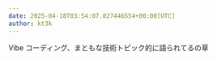 ```yaml
---
date: 2025-04-18T03:54:07.027446554+00:00[UTC]
author: kt3k
---
```

Vibe コーディング、まともな技術トピック的に語られてるの草
